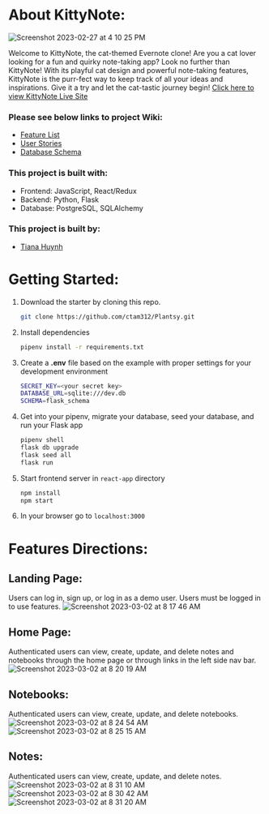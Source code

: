 # About KittyNote:
![Screenshot 2023-02-27 at 4 10 25 PM](https://user-images.githubusercontent.com/113630766/221718210-abc5108e-7ff8-4cba-a440-2648a4170919.png)


Welcome to KittyNote, the cat-themed Evernote clone! Are you a cat lover looking for a fun and quirky note-taking app? Look no further than KittyNote! With its playful cat design and powerful note-taking features, KittyNote is the purr-fect way to keep track of all your ideas and inspirations. Give it a try and let the cat-tastic journey begin! [Click here to view KittyNote Live Site](https://kittynote.onrender.com/)

### Please see below links to project Wiki:
* [Feature List](https://github.com/thuynh789/KittyNote/wiki/Features-List)
* [User Stories](https://github.com/thuynh789/KittyNote/wiki/User-Stories)
* [Database Schema](https://github.com/thuynh789/KittyNote/wiki/DB-Schema)


### This project is built with:
* Frontend: JavaScript, React/Redux
* Backend: Python, Flask
* Database: PostgreSQL, SQLAlchemy

### This project is built by:
* [Tiana Huynh](https://www.linkedin.com/in/tiana-huynh-58b296168/)

# Getting Started:
1. Download the starter by cloning this repo.
   ```bash
   git clone https://github.com/ctam312/Plantsy.git
   ```
2. Install dependencies
   ```bash
   pipenv install -r requirements.txt
   ```
3. Create a **.env** file based on the example with proper settings for your
   development environment
   ```bash
   SECRET_KEY=<your secret key>
   DATABASE_URL=sqlite:///dev.db
   SCHEMA=flask_schema
   ```
4. Get into your pipenv, migrate your database, seed your database, and run your Flask app

   ```bash
   pipenv shell
   flask db upgrade
   flask seed all
   flask run
   ```
5. Start frontend server in `react-app` directory
   ```bash
   npm install
   npm start
   ```
6. In your browser go to `localhost:3000`

# Features Directions:

## Landing Page:
Users can log in, sign up, or log in as a demo user. Users must be logged in to use features. 
![Screenshot 2023-03-02 at 8 17 46 AM](https://user-images.githubusercontent.com/113630766/222487026-4f6098d2-036a-4fcf-9f3f-276fd73dff5d.png)

## Home Page: 
Authenticated users can view, create, update, and delete notes and notebooks through the home page or through links in the left side nav bar. 
![Screenshot 2023-03-02 at 8 20 19 AM](https://user-images.githubusercontent.com/113630766/222487752-cad01c45-04e4-42a7-9090-7fa77f9319e6.png)


## Notebooks:
Authenticated users can view, create, update, and delete notebooks. 
![Screenshot 2023-03-02 at 8 24 54 AM](https://user-images.githubusercontent.com/113630766/222489558-b02708fd-e6a5-44cb-ae3b-ff9d4b8de477.png)
![Screenshot 2023-03-02 at 8 25 15 AM](https://user-images.githubusercontent.com/113630766/222489698-ab4ffbbf-20ad-483d-9cab-8659f4b954a8.png)

## Notes:
Authenticated users can view, create, update, and delete notes. 
![Screenshot 2023-03-02 at 8 31 10 AM](https://user-images.githubusercontent.com/113630766/222491609-b2103766-b068-4e48-b4ed-15609272b546.png)
![Screenshot 2023-03-02 at 8 30 42 AM](https://user-images.githubusercontent.com/113630766/222491492-df6f3e9d-166e-4ea3-b61e-305da61504cd.png)
![Screenshot 2023-03-02 at 8 31 20 AM](https://user-images.githubusercontent.com/113630766/222491677-5f559641-a83f-4db4-9c6c-9be1752bb0cd.png)




